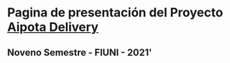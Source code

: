 # Pagina de presentaci&oacute;n del Proyecto [Aipota Delivery](https://danielvelazquezl.github.io/aipota-delivery-page/)
## Noveno Semestre - FIUNI - 2021'